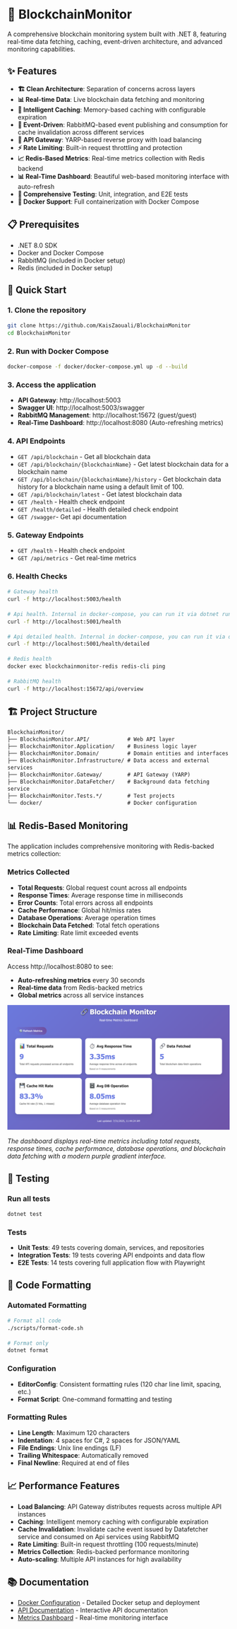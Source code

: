 # 🏦 BlockchainMonitor

A comprehensive blockchain monitoring system built with .NET 8, featuring real-time data fetching, caching, event-driven architecture, and advanced monitoring capabilities.

## ✨ Features

- **🏗️ Clean Architecture**: Separation of concerns across layers
- **📊 Real-time Data**: Live blockchain data fetching and monitoring
- **💾 Intelligent Caching**: Memory-based caching with configurable expiration
- **🔄 Event-Driven**: RabbitMQ-based event publishing and consumption for cache invalidation across different services
- **🚪 API Gateway**: YARP-based reverse proxy with load balancing
- **⚡ Rate Limiting**: Built-in request throttling and protection
- **📈 Redis-Based Metrics**: Real-time metrics collection with Redis backend
- **📊 Real-Time Dashboard**: Beautiful web-based monitoring interface with auto-refresh
- **🧪 Comprehensive Testing**: Unit, integration, and E2E tests
- **🐳 Docker Support**: Full containerization with Docker Compose

## 📋 Prerequisites

- .NET 8.0 SDK
- Docker and Docker Compose
- RabbitMQ (included in Docker setup)
- Redis (included in Docker setup)

## 🚀 Quick Start

### 1. Clone the repository
```bash
git clone https://github.com/KaisZaouali/BlockchainMonitor
cd BlockchainMonitor
```

### 2. Run with Docker Compose
```bash
docker-compose -f docker/docker-compose.yml up -d --build
```

### 3. Access the application
- **API Gateway**: http://localhost:5003
- **Swagger UI**: http://localhost:5003/swagger
- **RabbitMQ Management**: http://localhost:15672 (guest/guest)
- **Real-Time Dashboard**: http://localhost:8080 (Auto-refreshing metrics)

### 4. API Endpoints
- `GET /api/blockchain` - Get all blockchain data
- `GET /api/blockchain/{blockchainName}` - Get latest blockchain data for a blockchain name
- `GET /api/blockchain/{blockchainName}/history` - Get blockchain data history for a blockchain name using a default limit of 100.
- `GET /api/blockchain/latest` - Get latest blockchain data
- `GET /health` - Health check endpoint
- `GET /health/detailed` - Health detailed check endpoint
- `GET /swagger`- Get api documentation

### 5. Gateway Endpoints
- `GET /health` - Health check endpoint
- `GET /api/metrics` - Get real-time metrics

### 6. Health Checks
```bash
# Gateway health
curl -f http://localhost:5003/health

# Api health. Internal in docker-compose, you can run it via dotnet run
curl -f http://localhost:5001/health

# Api detailed health. Internal in docker-compose, you can run it via dotnet run
curl -f http://localhost:5001/health/detailed

# Redis health
docker exec blockchainmonitor-redis redis-cli ping

# RabbitMQ health
curl -f http://localhost:15672/api/overview
```

## 🏗️ Project Structure

```
BlockchainMonitor/
├── BlockchainMonitor.API/            # Web API layer
├── BlockchainMonitor.Application/    # Business logic layer
├── BlockchainMonitor.Domain/         # Domain entities and interfaces
├── BlockchainMonitor.Infrastructure/ # Data access and external services
├── BlockchainMonitor.Gateway/        # API Gateway (YARP)
├── BlockchainMonitor.DataFetcher/    # Background data fetching service
├── BlockchainMonitor.Tests.*/        # Test projects
└── docker/                           # Docker configuration
```

## 📊 Redis-Based Monitoring

The application includes comprehensive monitoring with Redis-backed metrics collection:

### **Metrics Collected**
- **Total Requests**: Global request count across all endpoints
- **Response Times**: Average response time in milliseconds
- **Error Counts**: Total errors across all endpoints
- **Cache Performance**: Global hit/miss rates
- **Database Operations**: Average operation times
- **Blockchain Data Fetched**: Total fetch operations
- **Rate Limiting**: Rate limit exceeded events

### **Real-Time Dashboard**
Access http://localhost:8080 to see:
- **Auto-refreshing metrics** every 30 seconds
- **Real-time data** from Redis-backed metrics
- **Global metrics** across all service instances

![Blockchain Monitor Dashboard](docs/images/dashboard.png)

*The dashboard displays real-time metrics including total requests, response times, cache performance, database operations, and blockchain data fetching with a modern purple gradient interface.*

## 🧪 Testing

### Run all tests
```bash
dotnet test
```

### Tests
- **Unit Tests**: 49 tests covering domain, services, and repositories
- **Integration Tests**: 19 tests covering API endpoints and data flow
- **E2E Tests**: 14 tests covering full application flow with Playwright

## 🎨 Code Formatting

### Automated Formatting
```bash
# Format all code
./scripts/format-code.sh

# Format only
dotnet format
```

### Configuration
- **EditorConfig**: Consistent formatting rules (120 char line limit, spacing, etc.)
- **Format Script**: One-command formatting and testing

### Formatting Rules
- **Line Length**: Maximum 120 characters
- **Indentation**: 4 spaces for C#, 2 spaces for JSON/YAML
- **File Endings**: Unix line endings (LF)
- **Trailing Whitespace**: Automatically removed
- **Final Newline**: Required at end of files

## 📈 Performance Features

- **Load Balancing**: API Gateway distributes requests across multiple API instances
- **Caching**: Intelligent memory caching with configurable expiration
- **Cache Invalidation**: Invalidate cache event issued by Datafetcher service and consumed on Api services using RabbitMQ
- **Rate Limiting**: Built-in request throttling (100 requests/minute)
- **Metrics Collection**: Redis-backed performance monitoring
- **Auto-scaling**: Multiple API instances for high availability

## 📚 Documentation

- [Docker Configuration](docker/DOCKER.md) - Detailed Docker setup and deployment
- [API Documentation](http://localhost:5003/swagger) - Interactive API documentation
- [Metrics Dashboard](http://localhost:8080) - Real-time monitoring interface
